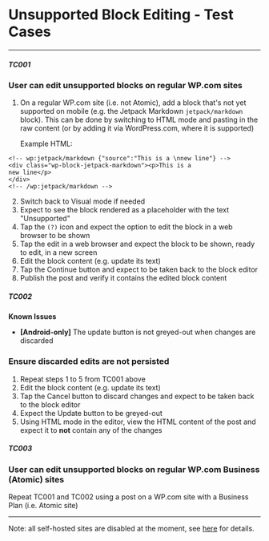 # Unsupported Block Editing - Test Cases

--------------------------------------------------------------------------------

##### TC001

### User can edit unsupported blocks on regular WP.com sites

1. On a regular WP.com site (i.e. not Atomic), add a block that's not yet supported on mobile (e.g. the Jetpack Markdown `jetpack/markdown` block). This can be done by switching to HTML mode and pasting in the raw content (or by adding it via WordPress.com, where it is supported)

    Example HTML:
```
<!-- wp:jetpack/markdown {"source":"This is a \nnew line"} -->
<div class="wp-block-jetpack-markdown"><p>This is a
new line</p>
</div>
<!-- /wp:jetpack/markdown -->
```
2. Switch back to Visual mode if needed
3. Expect to see the block rendered as a placeholder with the text "Unsupported"
4. Tap the `(?)` icon and expect the option to edit the block in a web browser to be shown
5. Tap the edit in a web browser and expect the block to be shown, ready to edit, in a new screen
6. Edit the block content (e.g. update its text)
7. Tap the Continue button and expect to be taken back to the block editor
8. Publish the post and verify it contains the edited block content


##### TC002

**Known Issues**
-  **[Android-only]** The update button is not greyed-out when changes are discarded

### Ensure discarded edits are not persisted

1. Repeat steps 1 to 5 from TC001 above
2. Edit the block content (e.g. update its text)
3. Tap the Cancel button to discard changes and expect to be taken back to the block editor
4. Expect the Update button to be greyed-out
5. Using HTML mode in the editor, view the HTML content of the post and expect it to **not** contain any of the changes

##### TC003

### User can edit unsupported blocks on regular WP.com Business (Atomic) sites

Repeat TC001 and TC002 using a post on a WP.com site with a Business Plan (i.e. Atomic site)

---

Note: all self-hosted sites are disabled at the moment, see [here](https://github.com/wordpress-mobile/gutenberg-mobile/issues/2358) for details.
